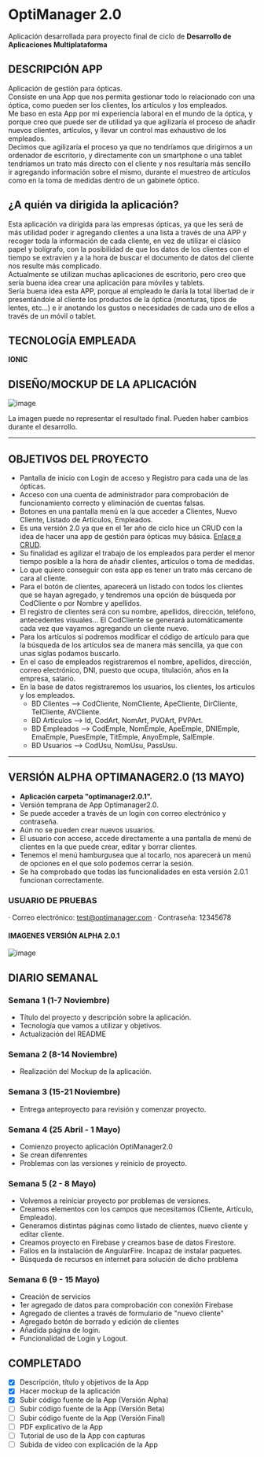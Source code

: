 # OptiManager 2.0
Aplicación desarrollada para proyecto final de ciclo de **Desarrollo de Aplicaciones Multiplataforma**

## DESCRIPCIÓN APP
Aplicación de gestión para ópticas. <br>
Consiste en una App que nos permita gestionar todo lo relacionado con una óptica, como pueden ser los clientes, los artículos y los empleados. <br>
Me baso en esta App por mi experiencia laboral en el mundo de la óptica, y porque creo que puede ser de utilidad ya que agilizaría el proceso de añadir nuevos clientes, artículos, y llevar un control mas exhaustivo de los empleados. <br>
Decimos que agilizaría el proceso ya que no tendríamos que dirigirnos a un ordenador de escritorio, y directamente con un smartphone o una tablet tendríamos un trato más directo con el cliente y nos resultaría más sencillo ir agregando información sobre el mismo, durante el muestreo de artículos como en la toma de medidas dentro de un gabinete óptico. <br>

## ¿A quién va dirigida la aplicación?
Esta aplicación va dirigida para las empresas ópticas, ya que les será de más utilidad poder ir agregando clientes a una lista a través de una APP y recoger toda la información de cada cliente, en vez de utilizar el clásico papel y bolígrafo, con la posibilidad de que los datos de los clientes con el tiempo se extravíen y a la hora de buscar el documento de datos del cliente nos resulte más complicado. <br>
Actualmente se utilizan muchas aplicaciones de escritorio, pero creo que sería buena idea crear una aplicación para móviles y tablets.<br>
Sería buena idea esta APP, porque al empleado le daría la total libertad de ir presentándole al cliente los productos de la óptica (monturas, tipos de lentes, etc...) e ir anotando los gustos o necesidades de cada uno de ellos a través de un móvil o tablet.


## TECNOLOGÍA EMPLEADA 
<strong> IONIC </strong>

## DISEÑO/MOCKUP DE LA APLICACIÓN
![image](mockup_app.png "Mockup app") <br>

La imagen puede no representar el resultado final. Pueden haber cambios durante el desarrollo.

----------------------------------

## OBJETIVOS DEL PROYECTO
- Pantalla de inicio con Login de acceso y Registro para cada una de las ópticas.
- Acceso con una cuenta de administrador para comprobación de funcionamiento correcto y eliminación de cuentas falsas.
- Botones en una pantalla menú en la que acceder a Clientes, Nuevo Cliente, Listado de Artículos, Empleados.
- Es una versión 2.0 ya que en el 1er año de ciclo hice un CRUD con la idea de hacer una app de gestión para ópticas muy básica. [Enlace a CRUD](https://github.com/Miguelgm1693/CRUD_OptiManager).
- Su finalidad es agilizar el trabajo de los empleados para perder el menor tiempo posible a la hora de añadir clientes, artículos o toma de medidas.
- Lo que quiero conseguir con esta app es tener un trato más cercano de cara al cliente.
- Para el botón de clientes, aparecerá un listado con todos los clientes que se hayan agregado, y tendremos una opción de búsqueda por CodCliente o por Nombre y apellidos.
- El registro de clientes será con su nombre, apellidos, dirección, teléfono, antecedentes visuales... El CodCliente se generará automáticamente cada vez que vayamos agregando un cliente nuevo.
- Para los artículos si podremos modificar el código de artículo para que la búsqueda de los artículos sea de manera más sencilla, ya que con unas siglas podamos buscarlo.
- En el caso de empleados registraremos el nombre, apellidos, dirección, correo electrónico, DNI, puesto que ocupa, titulación, años en la empresa, salario.
- En la base de datos registraremos los usuarios, los clientes, los artículos y los empleados.
  - BD Clientes --> CodCliente, NomCliente, ApeCliente, DirCliente, TelCliente, AVCliente.
  - BD Artículos --> Id, CodArt, NomArt, PVOArt, PVPArt.
  - BD Empleados --> CodEmple, NomEmple, ApeEmple, DNIEmple, EmaEmple, PuesEmple, TitEmple, AnyoEmple, SalEmple.
  - BD Usuarios --> CodUsu, NomUsu, PassUsu.
<hr>

## VERSIÓN ALPHA OPTIMANAGER2.0 (13 MAYO)
- <strong>Aplicación carpeta "optimanager2.0.1".</strong>
- Versión temprana de App Optimanager2.0.
- Se puede acceder a través de un login con correo electrónico y contraseña.
- Aún no se pueden crear nuevos usuarios.
- El usuario con acceso, accede directamente a una pantalla de menú de clientes en la que puede crear, editar y borrar clientes.
- Tenemos el menú hamburgusea que al tocarlo, nos aparecerá un menú de opciones en el que solo podemos cerrar la sesión.
- Se ha comprobado que todas las funcionalidades en esta versión 2.0.1 funcionan correctamente.

### USUARIO DE PRUEBAS 
· Correo electrónico: test@optimanager.com
· Contraseña: 12345678

#### IMAGENES VERSIÓN ALPHA 2.0.1
![image](img/Login_usuario.png "Login") <br>




## DIARIO SEMANAL
### Semana 1 (1-7 Noviembre)
- Título del proyecto y descripción sobre la aplicación.
- Tecnología que vamos a utilizar y objetivos.
- Actualización del README

### Semana 2 (8-14 Noviembre)
- Realización del Mockup de la aplicación.

### Semana 3 (15-21 Noviembre)
- Entrega anteproyecto para revisión y comenzar proyecto.

### Semana 4 (25 Abril - 1 Mayo)
- Comienzo proyecto aplicación OptiManager2.0
- Se crean difenrentes
- Problemas con las versiones y reinicio de proyecto.

### Semana 5 (2 - 8 Mayo) 
- Volvemos a reiniciar proyecto por problemas de versiones.
- Creamos elementos con los campos que necesitamos (Cliente, Artículo, Empleado).
- Generamos distintas páginas como listado de clientes, nuevo cliente y editar cliente.
- Creamos proyecto en Firebase y creamos base de datos Firestore.
- Fallos en la instalación de AngularFire. Incapaz de instalar paquetes.
- Búsqueda de recursos en internet para solución de dicho problema

### Semana 6 (9 - 15 Mayo)
- Creación de servicios
- 1er agregado de datos para comprobación con conexión Firebase
- Agregado de clientes a través de formulario de "nuevo cliente"
- Agregado botón de borrado y edición de clientes
- Añadida página de login.
- Funcionalidad de Login y Logout.

## COMPLETADO
- [X] Descripción, título y objetivos de la App
- [X] Hacer mockup de la aplicación
- [X] Subir código fuente de la App (Versión Alpha)
- [ ] Subir código fuente de la App (Versión Beta)
- [ ] Subir código fuente de la App (Versión Final)
- [ ] PDF explicativo de la App
- [ ] Tutorial de uso de la App con capturas
- [ ] Subida de video con explicación de la App

